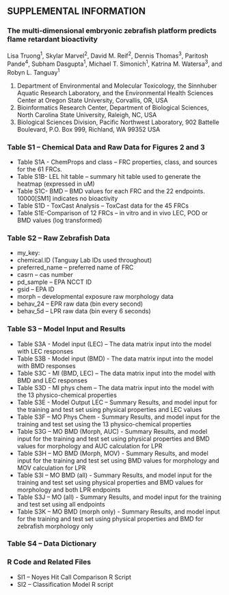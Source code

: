 ## SUPPLEMENTAL INFORMATION
### The multi-dimensional embryonic zebrafish platform predicts flame retardant bioactivity

Lisa Truong<sup>1</sup>, Skylar Marvel<sup>2</sup>, David M. Reif<sup>2</sup>, Dennis Thomas<sup>3</sup>, Paritosh Pande<sup>4</sup>, Subham Dasgupta<sup>1</sup>, Michael T. Simonich<sup>1</sup>, Katrina M. Watersa<sup>3</sup>, and Robyn L. Tanguay<sup>1</sup>

  1. Department of Environmental and Molecular Toxicology, the Sinnhuber Aquatic Research Laboratory, and the Environmental Health Sciences Center at Oregon State University, Corvallis, OR, USA
  2. Bioinformatics Research Center, Department of Biological Sciences, North Carolina State University, Raleigh, NC, USA
  3. Biological Sciences Division, Pacific Northwest Laboratory, 902 Battelle Boulevard, P.O. Box 999, Richland, WA 99352 USA


### Table S1 – Chemical Data and Raw Data for Figures 2 and 3
* Table S1A - ChemProps and class – FRC properties, class, and sources for the 61 FRCs.
* Table S1B- LEL hit table – summary hit table used to generate the heatmap (expressed in uM)
* Table S1C- BMD – BMD values for each FRC and the 22 endpoints. 10000[SM1] indicates no bioactivity
* Table S1D - ToxCast Analysis – ToxCast data for the 45 FRCs
* Table S1E-Comparison of 12 FRCs – in vitro and in vivo LEC, POD or BMD values (log transformed)

### Table S2 – Raw Zebrafish Data 
* my_key: 
* chemical.ID (Tanguay Lab IDs used throughout)
* preferred_name – preferred name of FRC
* casrn – cas number
* pd_sample – EPA NCCT ID
* gsid – EPA ID
* morph – developmental exposure raw morphology data 
* behav_24 – EPR raw data (bin every second)
* behav_5d – LPR raw data (bin every 6 seconds)

### Table S3 – Model Input and Results
* Table S3A - Model input (LEC) – The data matrix input into the model with LEC responses
* Table S3B - Model input (BMD) - The data matrix input into the model with BMD responses
* Table S3C -  MI (BMD, LEC) – The data matrix input into the model with BMD and LEC responses
* Table S3D -  MI phys chem – The data matrix input into the model with the 13 physico-chemical properties
* Table S3E - Model Output LEC – Summary Results, and model input for the training and test set using physical properties and LEC values
* Table S3F – MO Phys Chem - Summary Results, and model input for the training and test set using the 13 physico-chemical properties
* Table S3G – MO BMD (Morph, AUC) - Summary Results, and model input for the training and test set using physical properties and BMD values for morphology and AUC calculation for LPR
* Table S3H – MO BMD (Morph, MOV) - Summary Results, and model input for the training and test set using BMD values for morphology and MOV calculation for LPR
* Table S3I – MO BMD (all) - Summary Results, and model input for the training and test set using physical properties and BMD values for morphology and both LPR endpoints
* Table S3J – MO (all) - Summary Results, and model input for the training and test set using all endpoints 
* Table S3K – MO BMD (morph only) - Summary Results, and model input for the training and test set using physical properties and BMD for zebrafish morphology only

### Table S4 – Data Dictionary

### R Code and Related Files
* SI1 – Noyes Hit Call Comparison R Script
* SI2 – Classification Model R script
